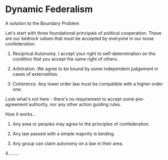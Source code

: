# Dynamic Federalism

A solution to the Boundary Problem

Let's start with three foundational principals of political cooperation.  These are our bedrock values that must be accepted by everyone in our loose confederation.

  1. Reciprical Autonomy. I accept your right to self-determination on the condition that you accept the same right of others.

  2. Arbitration. We agree to be bound by some independent judgement in cases of externalities.

  3. Coherence.  Any lower order law must be compatible with a higher order one.

Look what's not here - there's no requirement to accept some pre-agreement authority, nor any other action guiding rules.

How it works...

  1. Any area or peoples may agree to the principles of confederation.

  2.  Any law passed with a simple majority is binding.

  3. Any group can claim autonomy on a law in their area.

  4.........